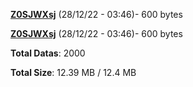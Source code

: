 [**Z0SJWXsj**](/data/Z0SJWXsj.txt) (28/12/22 - 03:46)- 600 bytes

[**Z0SJWXsj**](/data/Z0SJWXsj.txt) (28/12/22 - 03:46)- 600 bytes

**Total Datas**: 2000

**Total Size**: 12.39 MB / 12.4 MB